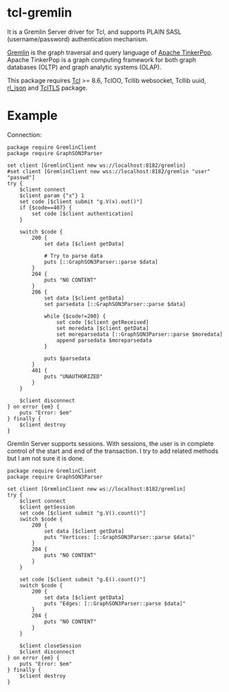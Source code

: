 tcl-gremlin
=====

It is a Gremlin Server driver for Tcl, and supports PLAIN 
SASL (username/password) authentication mechanism.

[Gremlin](https://tinkerpop.apache.org/gremlin.html) is the graph traversal 
and query language of [Apache TinkerPop](https://tinkerpop.apache.org/).
Apache TinkerPop is a graph computing framework for both graph databases 
(OLTP) and graph analytic systems (OLAP).

This package requires [Tcl](https://www.tcl.tk/) >= 8.6, 
TclOO, Tcllib websocket, Tcllib uuid,
[rl_json](https://github.com/RubyLane/rl_json) and 
[TclTLS](https://core.tcl-lang.org/tcltls/home) package.


Example
=====

Connection:

    package require GremlinClient
    package require GraphSON3Parser

    set client [GremlinClient new ws://localhost:8182/gremlin]
    #set client [GremlinClient new wss://localhost:8182/gremlin "user" "passwd"]
    try {
        $client connect
        $client param {"x"} 1
        set code [$client submit "g.V(x).out()"]
        if {$code==407} {
            set code [$client authentication]
        }

        switch $code {
            200 {
                set data [$client getData]

                # Try to parse data
                puts [::GraphSON3Parser::parse $data]
            } 
            204 {
                puts "NO CONTENT"
            }
            206 {
                set data [$client getData]
                set parsedata [::GraphSON3Parser::parse $data]

                while {$code!=200} {
                    set code [$client getReceived]
                    set moredata [$client getData]
                    set moreparsedata [::GraphSON3Parser::parse $moredata]
                    append parsedata $moreparsedata
                }

                puts $parsedata
            }
            401 {
                puts "UNAUTHORIZED"
            }
        }

        $client disconnect
    } on error {em} {
        puts "Error: $em"
    } finally {
        $client destroy
    }

Gremlin Server supports sessions. With sessions, the user is in complete 
control of the start and end of the transaction. I try to add related
methods but I am not sure it is done.

    package require GremlinClient
    package require GraphSON3Parser

    set client [GremlinClient new ws://localhost:8182/gremlin]
    try {
        $client connect
        $client getSession
        set code [$client submit "g.V().count()"]
        switch $code {
            200 {
                set data [$client getData]
                puts "Vertices: [::GraphSON3Parser::parse $data]"
            }
            204 {
                puts "NO CONTENT"
            }
        }

        set code [$client submit "g.E().count()"]
        switch $code {
            200 {
                set data [$client getData]
                puts "Edges: [::GraphSON3Parser::parse $data]"
            }
            204 {
                puts "NO CONTENT"
            }
        }

        $client closeSession
        $client disconnect
    } on error {em} {
        puts "Error: $em"
    } finally {
        $client destroy
    }


